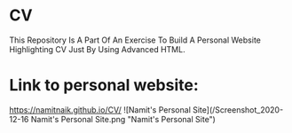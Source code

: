 # CV
This Repository Is A Part Of An Exercise To Build A Personal Website Highlighting CV Just By Using Advanced HTML.
# Link to personal website:
https://namitnaik.github.io/CV/
![Namit's Personal Site](/Screenshot_2020-12-16 Namit's Personal Site.png "Namit's Personal Site")
